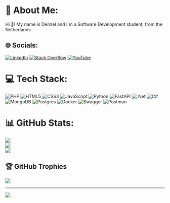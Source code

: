 # 💫 About Me:
Hi 👋! My name is Denzel and I'm a Software Development student, from the Netherlands<br>


## 🌐 Socials:
[![LinkedIn](https://img.shields.io/badge/LinkedIn-%230077B5.svg?logo=linkedin&logoColor=white)](https://linkedin.com/in/denzelcamelia) [![Stack Overflow](https://img.shields.io/badge/-Stackoverflow-FE7A16?logo=stack-overflow&logoColor=white)](https://stackoverflow.com/users/10640593) [![YouTube](https://img.shields.io/badge/YouTube-%23FF0000.svg?logo=YouTube&logoColor=white)]([https://youtube.com/@UC-j9IPoOnhJAz27a9BlsqFA](https://www.youtube.com/channel/UC-j9IPoOnhJAz27a9BlsqFA)) 

# 💻 Tech Stack:
![PHP](https://img.shields.io/badge/php-%23777BB4.svg?style=for-the-badge&logo=php&logoColor=white) ![HTML5](https://img.shields.io/badge/html5-%23E34F26.svg?style=for-the-badge&logo=html5&logoColor=white) ![CSS3](https://img.shields.io/badge/css3-%231572B6.svg?style=for-the-badge&logo=css3&logoColor=white) ![JavaScript](https://img.shields.io/badge/javascript-%23323330.svg?style=for-the-badge&logo=javascript&logoColor=%23F7DF1E) ![Python](https://img.shields.io/badge/python-3670A0?style=for-the-badge&logo=python&logoColor=ffdd54) ![FastAPI](https://img.shields.io/badge/FastAPI-005571?style=for-the-badge&logo=fastapi) ![.Net](https://img.shields.io/badge/.NET-5C2D91?style=for-the-badge&logo=.net&logoColor=white) ![C#](https://img.shields.io/badge/c%23-%23239120.svg?style=for-the-badge&logo=c-sharp&logoColor=white) ![MongoDB](https://img.shields.io/badge/MongoDB-%234ea94b.svg?style=for-the-badge&logo=mongodb&logoColor=white) ![Postgres](https://img.shields.io/badge/postgres-%23316192.svg?style=for-the-badge&logo=postgresql&logoColor=white) ![Docker](https://img.shields.io/badge/docker-%230db7ed.svg?style=for-the-badge&logo=docker&logoColor=white) ![Swagger](https://img.shields.io/badge/-Swagger-%23Clojure?style=for-the-badge&logo=swagger&logoColor=white) ![Postman](https://img.shields.io/badge/Postman-FF6C37?style=for-the-badge&logo=postman&logoColor=white)
# 📊 GitHub Stats:
![](https://github-readme-stats.vercel.app/api?username=OriginalDCAM&theme=vue-dark&hide_border=false&include_all_commits=true&count_private=true)<br/>
![](https://github-readme-streak-stats.herokuapp.com/?user=OriginalDCAM&theme=vue-dark&hide_border=false)<br/>
![](https://github-readme-stats.vercel.app/api/top-langs/?username=OriginalDCAM&theme=vue-dark&hide_border=false&include_all_commits=true&count_private=true&layout=compact)

## 🏆 GitHub Trophies
![](https://github-profile-trophy.vercel.app/?username=OriginalDCAM&theme=matrix&no-frame=false&no-bg=true&margin-w=4)

---
[![](https://visitcount.itsvg.in/api?id=OriginalDCAM&icon=0&color=0)](https://visitcount.itsvg.in)

<!-- Proudly created with GPRM ( https://gprm.itsvg.in ) -->
